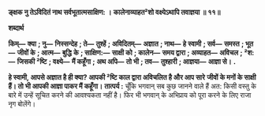 **ङ्क्षक नु तेऽविदितं नाथ सर्वभूतात्मसाक्षिण: ।** **कालेनाव्याहत²शो वक्ष्येऽथापि तवाज्ञया ॥ ११॥** 

**शब्दार्थ** 

**किम्—** **क्या** **; नु—** **निस्सन्देह** **; ते—** **तुश्हें** **; अविदितम्—** **अज्ञात** **; नाथ—** **हे स्वामी** **; सर्व—** **समस्त** **; भूत—** **जीवों के** **; आत्म—** **बुद्धि** **के** **; साक्षिण:—** **साक्षी को** **; कालेन—** **समय द्वारा** **; अव्याहत—** **अविचल** **; ²श:—** **जिसकी ²ष्टि** **; वक्ष्ये—** **मैं कहूँगा** **; अथ अपि—** **तो भी** **; तव—** **तुश्हारी** **; आज्ञया—** **आज्ञा से।** **.** 

**हे स्वामी, आपसे अज्ञात है ही क्या? आपकी ²ष्टि काल द्वारा अविचलित है और आप सारे** **जीवों के मनों के साक्षी हैं। तो भी आपकी आज्ञा पाकर मैं कहूँगा।** **तात्पर्य :** चूँकि भगवान् सब कुछ जानने वाले हैं अत: किसी वस्तु के बारे में उन्हें सूचित करने की आवश्यकता नहीं है। फिर भी भगवान् के अभिप्राय को पूरा करने के लिए राजा नृग बोलेंगे।  